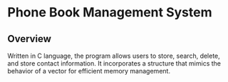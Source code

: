 # Phone Book Management System

## Overview
Written in C language, the program allows users to store, search, delete, and store contact information. It incorporates a structure that mimics the behavior of a vector for efficient memory management.
